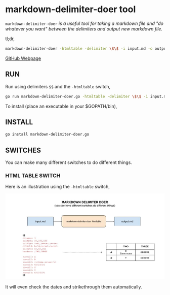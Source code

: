# markdown-delimiter-doer tool

`markdown-delimiter-doer` _is a useful tool for
taking a markdown file and "do whatever you want" between the delimiters
and output new markdown file._

tl;dr,

```bash
markdown-delimiter-doer -htmltable -delimiter \$\$ -i input.md -o output.md
```

[GitHub Webpage](https://jeffdecola.github.io/my-go-tools/)

## RUN

Run using delimiters `$$` and the `-htmltable` switch,

```bash
go run markdown-delimiter-doer.go -htmltable -delimiter \$\$ -i input.md -o output.md
```

To install (place an executable in your $GOPATH/bin),

## INSTALL

```bash
go install markdown-delimiter-doer.go
```

## SWITCHES

You can make many different switches to do different things.

### HTML TABLE SWITCH

Here is an illustration using the `-htmltable` switch,

![IMAGE - markdown-delimiter-doer - IMAGE](../docs/pics/markdown-delimiter-doer.jpg)

It will even check the dates and strikethrough them automatically.
